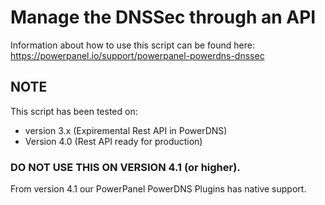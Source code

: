 # Manage the DNSSec through an API
Information about how to use this script can be found here: https://powerpanel.io/support/powerpanel-powerdns-dnssec

## NOTE
This script has been tested on:
- version 3.x (Expiremental Rest API in PowerDNS)
- Version 4.0 (Rest API ready for production)

### DO NOT USE THIS ON VERSION 4.1 (or higher). 
From version 4.1 our PowerPanel PowerDNS Plugins has native support.

